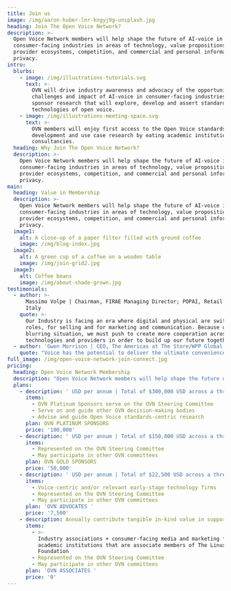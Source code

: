 ```yaml
---
title: Join us
image: /img/aaron-huber-lnr-kngyj9g-unsplash.jpg
heading: Join The Open Voice Network?
description: >-
  Open Voice Network members will help shape the future of AI-voice in
  consumer-facing industries in areas of technology, value propositions,
  provider ecosystems, competition, and commercial and personal information
  privacy.  
intro:
  blurbs:
    - image: /img/illustrations-tutorials.svg
      text: >-
        OVN will drive industry awareness and advocacy of the opportunity,
        challenges and impact of AI-voice in consumer-facing industries. We will
        sponsor research that will explore, develop and assert standards and
        technologies of open voice.
    - image: /img/illustrations-meeting-space.svg
      text: >-
        OVN members will enjoy first access to the Open Voice standards
        development and use case research by eating academic institutions and
        consultancies.
  heading: Why Join The Open Voice Network?
  description: >-
    Open Voice Network members will help shape the future of AI-voice in
    consumer-facing industries in areas of technology, value propositions,
    provider ecosystems, competition, and commercial and personal information
    privacy. 
main:
  heading: Value in Membership
  description: >-
    Open Voice Network members will help shape the future of AI-voice in
    consumer-facing industries in areas of technology, value propositions,
    provider ecosystems, competition, and commercial and personal information
    privacy.
  image1:
    alt: A close-up of a paper filter filled with ground coffee
    image: /img/blog-index.jpg
  image2:
    alt: A green cup of a coffee on a wooden table
    image: /img/join-grid2.jpg
  image3:
    alt: Coffee beans
    image: /img/about-shade-grown.jpg
testimonials:
  - author: >-
      Massimo Volpe | Chairman, FIRAE Managing Director; POPAI, Retail Institute
      Italy
    quote: >-
      Our Industry is facing an era where digital and physical are switching
      roles, for selling and for marketing and communication. Because of this
      blurring situation, we must push to create more cooperation across
      technologies and providers in order to build up our future together.
  - author: 'Gwen Morrison | CEO, The Americas at The Store/WPP Global Retail '
    quote: "Voice has the potential to deliver the ultimate convenience and ease for consumers.\_Brands will have the ability to engage with a more intimate and advisory consumer relationships. But as voice-commerce begins to replace today’s point and click purchasing, retailers and brands face significant challenges for leveraging voice-first devices."
full_image: /img/open-voice-network-join-connect.jpg
pricing:
  heading: Open Voice Network Membership
  description: "Open Voice Network members will help shape the future of AI-voice in consumer-facing industries in areas of technology, value propositions, provider ecosystems, competition, and commercial and personal information privacy. Open Voice Network (OVN) members are members of The Linux Foundation. Membership is open worldwide to consumer-facing enterprises and public entities, as well as those that advise, represent, or study such enterprises and entities. \_"
  plans:
    - description: ' USD per annum | Total of $300,000 USD across a three-year commitment'
      items:
        - OVN Platinum Sponsors serve on the OVN Steering Committee
        - Serve on and guide other OVN decision-making bodies
        - Advise and guide Open Voice standards-centric research
      plan: OVN PLATINUM SPONSORS
      price: '100,000'
    - description: ' USD per annum | Total of $150,000 USD across a three-year commitment'
      items:
        - Represented on the OVN Steering Committee
        - May participate in other OVN committees
      plan: OVN GOLD SPONSORS
      price: '50,000'
    - description: ' USD per annum | Total of $22,500 USD across a three-year commitment'
      items:
        - Voice-centric and/or relevant early-stage technology firms
        - Represented on the OVN Steering Committee
        - May participate in other OVN committees
      plan: 'OVN ADVOCATES '
      price: '7,500'
    - description: Annually contribute tangible in-kind value in support
      items:
        - >-
          Industry associations + consumer-facing media and marketing firms +
          academic institutions that are associate members of The Linux
          Foundation
        - Represented on the OVN Steering Committee
        - May participate in other OVN committees
      plan: 'OVN ASSOCIATES '
      price: '0'
---
```


